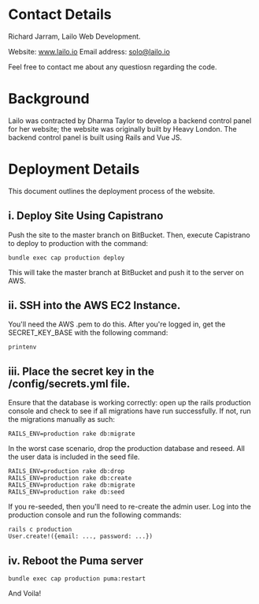 # Contact Details
Richard Jarram, Lailo Web Development.

Website: www.lailo.io
Email address: solo@lailo.io

Feel free to contact me about any questiosn regarding the code.

# Background
Lailo was contracted by Dharma Taylor to develop a backend control panel for her website; the website was originally built by Heavy London. The backend control panel is built using Rails and Vue JS.

# Deployment Details
This document outlines the deployment process of the website.

## i. Deploy Site Using Capistrano
Push the site to the master branch on BitBucket. Then, execute Capistrano to deploy to production with the command:
```
bundle exec cap production deploy
```
This will take the master branch at BitBucket and push it to the server on AWS.

## ii. SSH into the AWS EC2 Instance.
You'll need the AWS .pem to do this. After you're logged in, get the SECRET_KEY_BASE with the following command:
```
printenv
```

## iii. Place the secret key in the /config/secrets.yml file.
Ensure that the database is working correctly: open up the rails production console and check to see if all migrations have run successfully. If not, run the migrations manually as such:

```
RAILS_ENV=production rake db:migrate
```

In the worst case scenario, drop the production database and reseed. All the user data is included in the seed file.
```
RAILS_ENV=production rake db:drop
RAILS_ENV=production rake db:create
RAILS_ENV=production rake db:migrate
RAILS_ENV=production rake db:seed
```

If you re-seeded, then you'll need to re-create the admin user. Log into the production console and run the following commands:
```
rails c production
User.create!({email: ..., password: ...})
```

## iv. Reboot the Puma server
```
bundle exec cap production puma:restart
```

And Voila!
